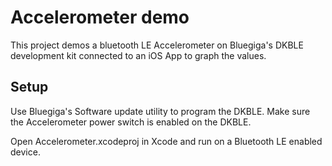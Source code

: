# Accelerometer demo

This project demos a bluetooth LE Accelerometer on Bluegiga's DKBLE development kit connected to an iOS App to graph the values.

## Setup

Use Bluegiga's Software update utility to program the DKBLE.  Make sure the Accelerometer power switch is enabled on the DKBLE.

Open Accelerometer.xcodeproj in Xcode and run on a Bluetooth LE enabled device.